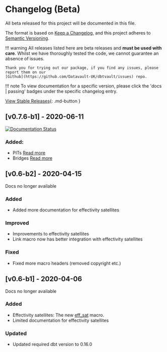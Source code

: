# Changelog (Beta)
All beta released for this project will be documented in this file.

The format is based on [Keep a Changelog](https://keepachangelog.com/en/1.0.0/),
and this project adheres to [Semantic Versioning](https://semver.org/spec/v2.0.0.html).

!!! warning
    All releases listed here are beta releases and **must be used with care**. 
    Whilst we have thoroughly tested the code, we cannot guarantee an absence of issues. 
    
    Thank you for trying out our package, if you find any issues, please report them on our 
    [Github](https://github.com/Datavault-UK/dbtvault/issues) repo.

!!! note
    To view documentation for a specific version, please click the 'docs | passing' badges under the specific changelog entry. 

[View Stable Releases](stable.md){: .md-button }


## [v0.7.6-b1] - 2020-06-11
[![Documentation Status](https://readthedocs.org/projects/dbtvault/badge/?version=v0.7.6-b1)](https://dbtvault.readthedocs.io/en/v0.7.6-b1/?badge=v0.7.6-b1)

### Added:
- PITs [Read more](../tutorial/tut_point_in_time.md)
- Bridges [Read more](../tutorial/tut_bridges.md)

## [v0.6-b2] - 2020-04-15

Docs no longer available

### Added
- Added more documentation for effectivity satellites

### Improved
- Improvements to effectivity satellites
- Link macro now has better integration with effectivity satellites 

### Fixed
- Fixed more macro headers (removed copyright etc.)

## [v0.6-b1] - 2020-04-06

Docs no longer available

### Added

- Effectivity satellites: The new [eff_sat](../macros.md#eff_sat) macro.
- Limited documentation for effectivity satellites

### Updated
- Updated required dbt version to 0.16.0